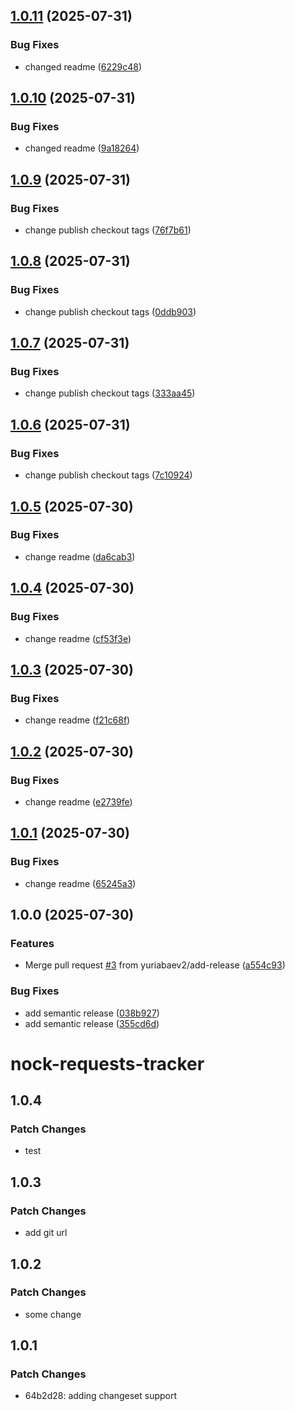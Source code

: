## [1.0.11](https://github.com/yuriabaev2/nock-requests-tracker/compare/v1.0.10...v1.0.11) (2025-07-31)

### Bug Fixes

* changed readme ([6229c48](https://github.com/yuriabaev2/nock-requests-tracker/commit/6229c485ada6123679ef3591deecd7fa393bc136))

## [1.0.10](https://github.com/yuriabaev2/nock-requests-tracker/compare/v1.0.9...v1.0.10) (2025-07-31)

### Bug Fixes

* changed readme ([9a18264](https://github.com/yuriabaev2/nock-requests-tracker/commit/9a1826417e121b8a767c9e53d0c196e13a67b7e4))

## [1.0.9](https://github.com/yuriabaev2/nock-requests-tracker/compare/v1.0.8...v1.0.9) (2025-07-31)

### Bug Fixes

* change publish checkout tags ([76f7b61](https://github.com/yuriabaev2/nock-requests-tracker/commit/76f7b614ad0794bfaa2c1a6633314a6836dc0a28))

## [1.0.8](https://github.com/yuriabaev2/nock-requests-tracker/compare/v1.0.7...v1.0.8) (2025-07-31)

### Bug Fixes

* change publish checkout tags ([0ddb903](https://github.com/yuriabaev2/nock-requests-tracker/commit/0ddb903c321a726737634f013a088dafd297e5b6))

## [1.0.7](https://github.com/yuriabaev2/nock-requests-tracker/compare/v1.0.6...v1.0.7) (2025-07-31)

### Bug Fixes

* change publish checkout tags ([333aa45](https://github.com/yuriabaev2/nock-requests-tracker/commit/333aa4549e03b1fc01ae6d1a7941a3e77bb26e0c))

## [1.0.6](https://github.com/yuriabaev2/nock-requests-tracker/compare/v1.0.5...v1.0.6) (2025-07-31)

### Bug Fixes

* change publish checkout tags ([7c10924](https://github.com/yuriabaev2/nock-requests-tracker/commit/7c10924a4b67b77d0d5eca71e99887d56c16713e))

## [1.0.5](https://github.com/yuriabaev2/nock-requests-tracker/compare/v1.0.4...v1.0.5) (2025-07-30)

### Bug Fixes

* change readme ([da6cab3](https://github.com/yuriabaev2/nock-requests-tracker/commit/da6cab3105dd37d315eb9b63f58b7e6336982d8d))

## [1.0.4](https://github.com/yuriabaev2/nock-requests-tracker/compare/v1.0.3...v1.0.4) (2025-07-30)

### Bug Fixes

* change readme ([cf53f3e](https://github.com/yuriabaev2/nock-requests-tracker/commit/cf53f3ebb88ea77285c8b6336e69959a733a2c98))

## [1.0.3](https://github.com/yuriabaev2/nock-requests-tracker/compare/v1.0.2...v1.0.3) (2025-07-30)

### Bug Fixes

* change readme ([f21c68f](https://github.com/yuriabaev2/nock-requests-tracker/commit/f21c68fb3cb37ea91a0182dda7c1bbf1b30011c1))

## [1.0.2](https://github.com/yuriabaev2/nock-requests-tracker/compare/v1.0.1...v1.0.2) (2025-07-30)

### Bug Fixes

* change readme ([e2739fe](https://github.com/yuriabaev2/nock-requests-tracker/commit/e2739fe8ffceb8a57af85336cad64256977dc6e2))

## [1.0.1](https://github.com/yuriabaev2/nock-requests-tracker/compare/v1.0.0...v1.0.1) (2025-07-30)

### Bug Fixes

* change readme ([65245a3](https://github.com/yuriabaev2/nock-requests-tracker/commit/65245a3c99476ca807ad966d09f07da8c26e109f))

## 1.0.0 (2025-07-30)

### Features

* Merge pull request [#3](https://github.com/yuriabaev2/nock-requests-tracker/issues/3) from yuriabaev2/add-release ([a554c93](https://github.com/yuriabaev2/nock-requests-tracker/commit/a554c93abddd68b24e79aab417ba062156b77762))

### Bug Fixes

* add semantic release ([038b927](https://github.com/yuriabaev2/nock-requests-tracker/commit/038b927ca8447bc3a45089eca5dc5127c0860e46))
* add semantic release ([355cd6d](https://github.com/yuriabaev2/nock-requests-tracker/commit/355cd6daab4f7285c6292bfbd23ca787a5ab33ac))

# nock-requests-tracker

## 1.0.4

### Patch Changes

- test

## 1.0.3

### Patch Changes

- add git url

## 1.0.2

### Patch Changes

- some change

## 1.0.1

### Patch Changes

- 64b2d28: adding changeset support

